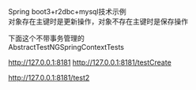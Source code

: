 
Spring boot3+r2dbc+mysql技术示例  
对象存在主键时是更新操作，对象不存在主键时是保存操作    


下面这个不带事务管理的  
AbstractTestNGSpringContextTests  

http://127.0.0.1:8181
http://127.0.0.1:8181/testCreate

http://127.0.0.1:8181/test2




